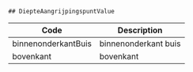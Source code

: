 	## DiepteAangrijpingspuntValue			
				
|	Code	|	Description	|
|	---	|	---	|
|	binnenonderkantBuis	|	binnenonderkant buis	|
|	bovenkant	|	bovenkant	|

